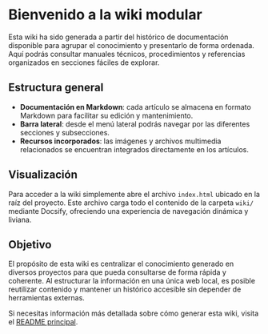 # Bienvenido a la wiki modular

Esta wiki ha sido generada a partir del histórico de documentación disponible
para agrupar el conocimiento y presentarlo de forma ordenada. Aquí podrás
consultar manuales técnicos, procedimientos y referencias organizados en
secciones fáciles de explorar.

## Estructura general

- **Documentación en Markdown**: cada artículo se almacena en formato Markdown
  para facilitar su edición y mantenimiento.
- **Barra lateral**: desde el menú lateral podrás navegar por las diferentes
  secciones y subsecciones.
- **Recursos incorporados**: las imágenes y archivos multimedia relacionados se
  encuentran integrados directamente en los artículos.

## Visualización

Para acceder a la wiki simplemente abre el archivo `index.html` ubicado en
la raíz del proyecto. Este archivo carga todo el contenido de la carpeta `wiki/`
mediante Docsify, ofreciendo una experiencia de navegación dinámica y
liviana.

## Objetivo

El propósito de esta wiki es centralizar el conocimiento generado en diversos
proyectos para que pueda consultarse de forma rápida y coherente. Al
estructurar la información en una única web local, es posible reutilizar
contenido y mantener un histórico accesible sin depender de herramientas
externas.

Si necesitas información más detallada sobre cómo generar esta wiki, visita el [README principal](../README.md).
